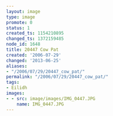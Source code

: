 ```yaml
---
layout: image
type: image
promote: 0
status: 1
created_ts: 1154210895
changed_ts: 1372159485
node_id: 1648
title: 20447 Cow Pat
created: '2006-07-29'
changed: '2013-06-25'
aliases:
- "/2006/07/29/20447_cow_pat/"
permalink: "/2006/07/29/20447_cow_pat/"
tags:
- Eilidh
images:
- - src: image/images/IMG_0447.JPG
    name: IMG_0447.JPG
---
```


